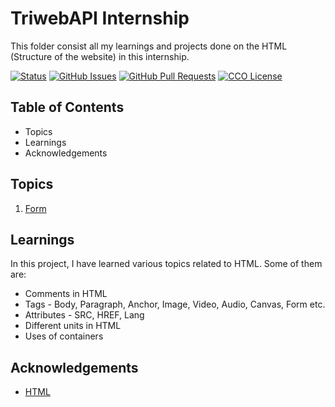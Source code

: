 # TriwebAPI Internship
This folder consist all my learnings and projects done on the HTML (Structure of the website) in this internship.

[![Status](https://img.shields.io/badge/status-active-success.svg)](https://github.com/krish3742/TriwebAPI-Learning/) [![GitHub Issues](https://img.shields.io/github/issues/krish3742/TriwebAPI-Learning.svg)](https://github.com/krish3742/TriwebAPI-Learning/issues) [![GitHub Pull Requests](https://img.shields.io/github/issues-pr/krish3742/TriwebAPI-Learning.svg)](https://github.com/krish3742/TriwebAPI-Learning/pulls) [![CCO License](https://img.shields.io/badge/license-CCO-yellow.svg)](https://creativecommons.org/publicdomain/zero/1.0/)

## Table of Contents

 - Topics
 - Learnings
 - Acknowledgements

## Topics
 
 1. [Form]()

## Learnings

In this project, I have learned various topics related to HTML. Some of them are:

- Comments in HTML
- Tags - Body, Paragraph, Anchor, Image, Video, Audio, Canvas, Form etc.
- Attributes - SRC, HREF, Lang
- Different units in HTML
- Uses of containers

## Acknowledgements

 - [HTML](https://www.w3schools.com/html/)
 
